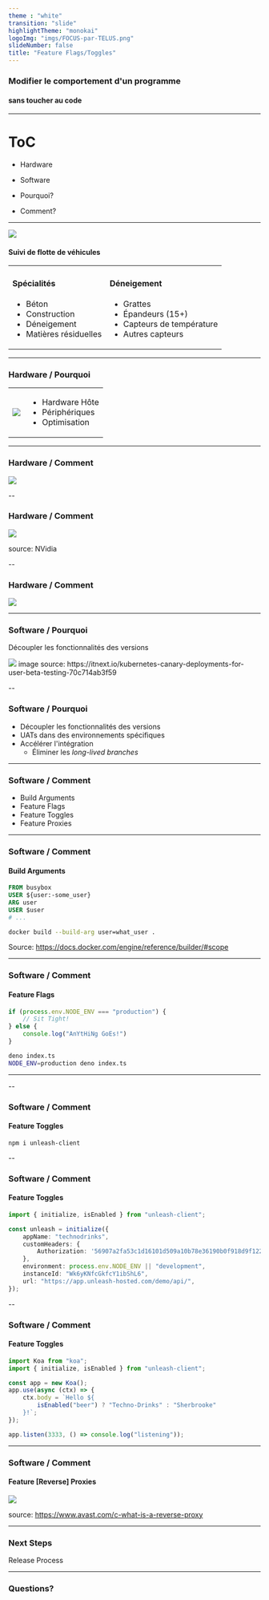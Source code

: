 ```yaml
---
theme : "white"
transition: "slide"
highlightTheme: "monokai"
logoImg: "imgs/FOCUS-par-TELUS.png"
slideNumber: false
title: "Feature Flags/Toggles"
---
```


### Modifier le comportement d'un programme
#### sans toucher au code

---

# ToC

- Hardware
- Software

- Pourquoi?
- Comment?

---

<img src="imgs/FOCUS-par-TELUS.png"/>

#### Suivi de flotte de véhicules

<table>
    <tbody>
        <tr>
            <td>
                <h4>Spécialités</h4>
                <ul>
                    <li>Béton</li>
                    <li>Construction</li>
                    <li>Déneigement</li>
                    <li>Matières résiduelles</li>
                </ul>
            </td>
            <td>
                <div class="fragment">
                    <h4>Déneigement</h4>
                    <ul>
                        <li>Grattes</li>
                        <li>Épandeurs (15+)</li>
                        <li>Capteurs de température</li>
                        <li>Autres capteurs</li>
                    </ul>
                </div>
            </td>
        </tr>
    </tbody>
</table>

---

### Hardware / Pourquoi

<table>
    <tbody>
        <tr>
            <td><img src="imgs/teensy_can.jpg"/></td>
            <td>
                <ul>
                    <li class="fragment">Hardware Hôte</li>
                    <li class="fragment">Périphériques</li>
                    <li class="fragment">Optimisation</li>
                </ul>
            </td>
        </tr>
    </tbody>
</table>

---

### Hardware / Comment

<img src="imgs/teensy_can.jpg"/>

--

### Hardware / Comment

<img src="imgs/nvidia-quadro-desktop-gv100.jpg"/>

source: NVidia

--

### Hardware / Comment

<img src="imgs/teensy_smd_pinout.jpg"/>

---

### Software / Pourquoi

Découpler les fonctionnalités des versions

<img src="imgs/canary.png"/>
image source: https://itnext.io/kubernetes-canary-deployments-for-user-beta-testing-70c714ab3f59

--

### Software / Pourquoi

- Découpler les fonctionnalités des versions
- UATs dans des environnements spécifiques
- Accélérer l'intégration
    - Éliminer les _long-lived branches_

---

### Software / Comment

- Build Arguments
- Feature Flags
- Feature Toggles
- Feature Proxies

---

### Software / Comment
#### Build Arguments

```Dockerfile
FROM busybox
USER ${user:-some_user}
ARG user
USER $user
# ...
```

```sh
docker build --build-arg user=what_user .
```

Source: https://docs.docker.com/engine/reference/builder/#scope

---

### Software / Comment
#### Feature Flags

```typescript
if (process.env.NODE_ENV === "production") {
    // Sit Tight!
} else {
    console.log("AnYtHiNg GoEs!")
}
```

```sh
deno index.ts
NODE_ENV=production deno index.ts 
```

---

<!-- .slide: data-background="imgs/unleash-architecture.svg" -->

--

### Software / Comment
#### Feature Toggles

```
npm i unleash-client
```

--

### Software / Comment
#### Feature Toggles

```typescript
import { initialize, isEnabled } from "unleash-client";

const unleash = initialize({
    appName: "technodrinks",
    customHeaders: {
        Authorization: '56907a2fa53c1d16101d509a10b78e36190b0f918d9f122d'
    },
    environment: process.env.NODE_ENV || "development",
    instanceId: "Wk6yKNfcGkfcY1ibShL6",
    url: "https://app.unleash-hosted.com/demo/api/",
});
```

--

### Software / Comment
#### Feature Toggles

```typescript
import Koa from "koa";
import { initialize, isEnabled } from "unleash-client";

const app = new Koa();
app.use(async (ctx) => {
    ctx.body = `Hello ${
        isEnabled("beer") ? "Techno-Drinks" : "Sherbrooke"
    }!`;
});

app.listen(3333, () => console.log("listening"));
```

---

### Software / Comment
#### Feature [Reverse] Proxies

<img src="imgs/reverse-proxy.webp"/>

source: https://www.avast.com/c-what-is-a-reverse-proxy

---

### Next Steps

Release Process

---

### Questions?